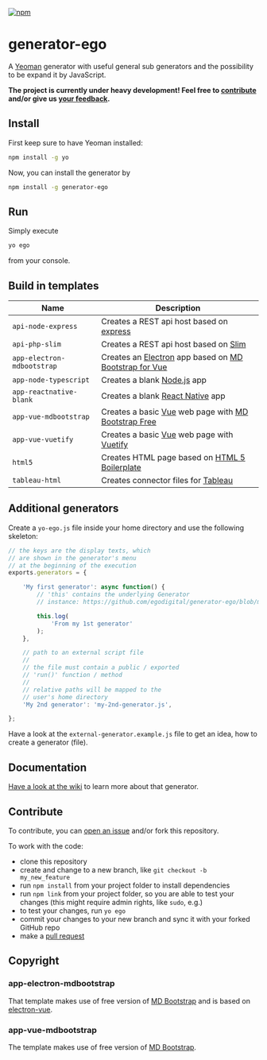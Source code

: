 [![npm](https://img.shields.io/npm/v/generator-ego.svg)](https://www.npmjs.com/package/generator-ego)

# generator-ego

A [Yeoman](http://yeoman.io/) generator with useful general sub generators and the possibility to be expand it by JavaScript. 

**The project is currently under heavy development! Feel free to [contribute](#contribute) and/or give us [your feedback](https://github.com/egodigital/generator-ego/issues).**

## Install

First keep sure to have Yeoman installed:

```bash
npm install -g yo
```

Now, you can install the generator by

```bash
npm install -g generator-ego
```

## Run

Simply execute

```bash
yo ego
```

from your console.

## Build in templates

| Name  | Description |
| ------------- | ------------- |
| `api-node-express` | Creates a REST api host based on [express](https://www.npmjs.com/package/express) |
| `api-php-slim` | Creates a REST api host based on [Slim](https://www.slimframework.com/) |
| `app-electron-mdbootstrap` | Creates an [Electron](https://github.com/SimulatedGREG/electron-vue) app based on [MD Bootstrap for Vue](https://mdbootstrap.com/docs/vue/) |
| `app-node-typescript` | Creates a blank [Node.js](https://nodejs.org/) app |
| `app-reactnative-blank` | Creates a blank [React Native](https://facebook.github.io/react-native/) app |
| `app-vue-mdbootstrap` | Creates a basic [Vue](https://vuejs.org/) web page with [MD Bootstrap Free](https://mdbootstrap.com/docs/vue/) |
| `app-vue-vuetify` | Creates a basic [Vue](https://vuejs.org/) web page with [Vuetify](https://vuetifyjs.com/) |
| `html5` | Creates HTML page based on [HTML 5 Boilerplate](https://html5boilerplate.com/) |
| `tableau-html` | Creates connector files for [Tableau](https://www.tableau.com/) |

## Additional generators

Create a `yo-ego.js` file inside your home directory and use the following skeleton:

```javascript
// the keys are the display texts, which 
// are shown in the generator's menu
// at the beginning of the execution
exports.generators = {

    'My first generator': async function() {
        // 'this' contains the underlying Generator
        // instance: https://github.com/egodigital/generator-ego/blob/master/generators/app/index.js

        this.log(
            'From my 1st generator'
        );
    },

    // path to an external script file
    // 
    // the file must contain a public / exported
    // 'run()' function / method
    // 
    // relative paths will be mapped to the
    // user's home directory
    'My 2nd generator': 'my-2nd-generator.js',

};
```

Have a look at the `external-generator.example.js` file to get an idea, how to create a generator (file).

## Documentation

[Have a look at the wiki](https://github.com/egodigital/generator-ego/wiki) to learn more about that generator.

## Contribute

To contribute, you can [open an issue](https://github.com/egodigital/generator-ego/issues) and/or fork this repository.

To work with the code:

* clone this repository
* create and change to a new branch, like `git checkout -b my_new_feature`
* run `npm install` from your project folder to install dependencies
* run `npm link` from your project folder, so you are able to test your changes (this might require admin rights, like `sudo`, e.g.)
* to test your changes, run `yo ego`
* commit your changes to your new branch and sync it with your forked GitHub repo
* make a [pull request](https://github.com/egodigital/generator-ego/pulls)

## Copyright

### app-electron-mdbootstrap

That template makes use of free version of [MD Bootstrap](https://mdbootstrap.com/vue) and is based on [electron-vue](https://github.com/SimulatedGREG/electron-vue).

### app-vue-mdbootstrap

The template makes use of free version of [MD Bootstrap](https://mdbootstrap.com/vue).
